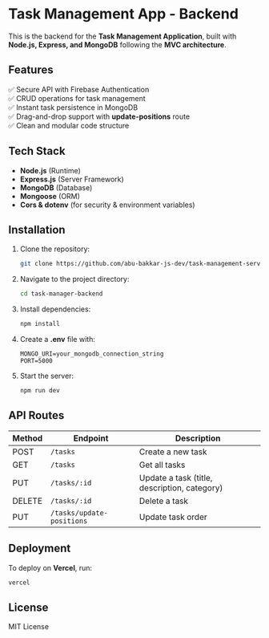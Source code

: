 # Task Management App - Backend

This is the backend for the **Task Management Application**, built with **Node.js, Express, and MongoDB** following the **MVC architecture**.

## Features
✅ Secure API with Firebase Authentication  
✅ CRUD operations for task management  
✅ Instant task persistence in MongoDB  
✅ Drag-and-drop support with **update-positions** route  
✅ Clean and modular code structure  

## Tech Stack
- **Node.js** (Runtime)
- **Express.js** (Server Framework)
- **MongoDB** (Database)
- **Mongoose** (ORM)
- **Cors & dotenv** (for security & environment variables)

## Installation
1. Clone the repository:
   ```sh
   git clone https://github.com/abu-bakkar-js-dev/task-management-server.git
   ```
2. Navigate to the project directory:
   ```sh
   cd task-manager-backend
   ```
3. Install dependencies:
   ```sh
   npm install
   ```
4. Create a **.env** file with:
   ```env
   MONGO_URI=your_mongodb_connection_string
   PORT=5000
   ```
5. Start the server:
   ```sh
   npm run dev
   ```

## API Routes
| Method | Endpoint | Description |
|--------|---------|-------------|
| POST | `/tasks` | Create a new task |
| GET | `/tasks` | Get all tasks |
| PUT | `/tasks/:id` | Update a task (title, description, category) |
| DELETE | `/tasks/:id` | Delete a task |
| PUT | `/tasks/update-positions` | Update task order |

## Deployment
To deploy on **Vercel**, run:
```sh
vercel
```

## License
MIT License

